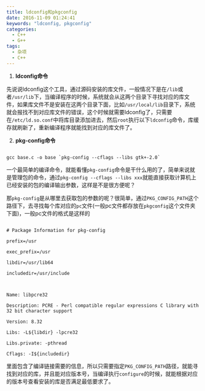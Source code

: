 ```yaml
---
title: ldconfig和pkgconfig
date: 2016-11-09 01:24:41
keywords: "ldconfig, pkgconfig"
categories:
  - C++
  - G++
tags:
  - 杂项
  - C++
---
```


1. **ldconfig命令**



  先说说ldconfig这个工具，通过源码安装的库文件，一般情况下是在`/lib`或者`/usr/lib`下，当编译程序的时候，系统就会从这两个目录下寻找对应的库文件，如果库文件不是安装在这两个目录下面，比如`/usr/local/lib`目录下，系统就会报找不到对应库文件的错误，这个时候就需要ldconfig了，只需要在`/etc/ld.so.conf`中将库目录添加进去，然后`root`执行以下`ldconfig`命令，库缓存就刷新了，重新编译程序就能找到对应的库文件了。



2. **pkg-config命令**



  ```

  gcc base.c -o base `pkg-config --cflags --libs gtk+-2.0`

  ```



  一个最简单的编译命令，就能看懂`pkg-config`命令是干什么用的了，简单来说就是管理包的命令，通过`pkg-config --cflags --libs xxx`就能直接获取计算机上已经安装的包的编译输出参数，这样是不是很方便呢？



  那`pkg-config`是从哪里去获取包的参数的呢？很简单，通过`PKG_CONFIG_PATH`这个路径下，去寻找每个库对应的`pc`文件(一般pc文件都存放在`pkgconfig`这个文件夹下面)，一般pc文件的格式是这样的



  ```

  # Package Information for pkg-config

  prefix=/usr

  exec_prefix=/usr

  libdir=/usr/lib64

  includedir=/usr/include



  Name: libpcre32

  Description: PCRE - Perl compatible regular expressions C library with 32 bit character support

  Version: 8.32

  Libs: -L${libdir} -lpcre32

  Libs.private: -pthread

  Cflags: -I${includedir}

  ```



  里面包含了编译链接需要的信息，所以只需要指定`PKG_CONFIG_PATH`路径，就能寻找到对应的库，并且能对应版本号，当编译执行`configure`的时候，就能根据对应的版本号查看安装的库是否满足最低要求了。


